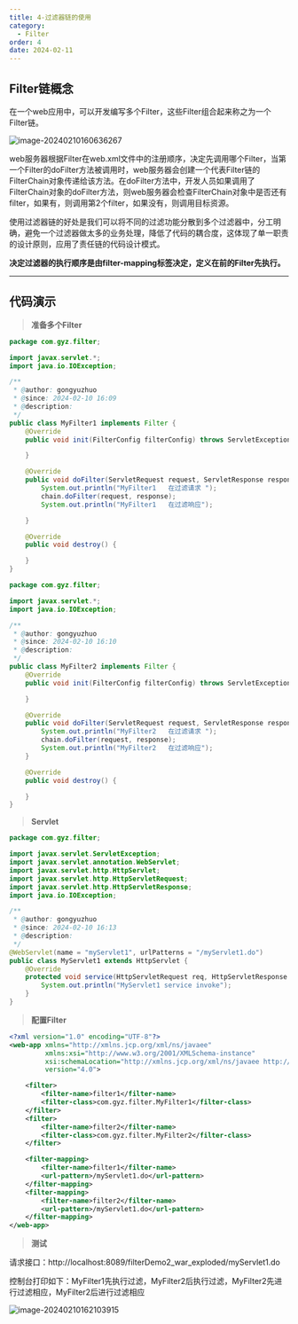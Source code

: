 ```yaml
---
title: 4-过滤器链的使用
category:
  - Filter
order: 4
date: 2024-02-11
---
```


<!-- more -->

## Filter链概念

在一个web应用中，可以开发编写多个Filter，这些Filter组合起来称之为一个Filter链。

![image-20240210160636267](https://studyimages.oss-cn-beijing.aliyuncs.com/img/FilterAndListener/202402/fa8d5b60cc7d60c1.png)

web服务器根据Filter在web.xml文件中的注册顺序，决定先调用哪个Filter，当第一个Filter的doFilter方法被调用时，web服务器会创建一个代表Filter链的FilterChain对象传递给该方法。在doFilter方法中，开发人员如果调用了FilterChain对象的doFilter方法，则web服务器会检查FilterChain对象中是否还有filter，如果有，则调用第2个filter，如果没有，则调用目标资源。

使用过滤器链的好处是我们可以将不同的过滤功能分散到多个过滤器中，分工明确，避免一个过滤器做太多的业务处理，降低了代码的耦合度，这体现了单一职责的设计原则，应用了责任链的代码设计模式。

**决定过滤器的执行顺序是由filter-mapping标签决定，定义在前的Filter先执行。**

---

## 代码演示

> **准备多个Filter**

```java
package com.gyz.filter;

import javax.servlet.*;
import java.io.IOException;

/**
 * @author: gongyuzhuo
 * @since: 2024-02-10 16:09
 * @description:
 */
public class MyFilter1 implements Filter {
    @Override
    public void init(FilterConfig filterConfig) throws ServletException {

    }

    @Override
    public void doFilter(ServletRequest request, ServletResponse response, FilterChain chain) throws IOException, ServletException {
        System.out.println("MyFilter1   在过滤请求 ");
        chain.doFilter(request, response);
        System.out.println("MyFilter1   在过滤响应");

    }

    @Override
    public void destroy() {

    }
}
```

```java
package com.gyz.filter;

import javax.servlet.*;
import java.io.IOException;

/**
 * @author: gongyuzhuo
 * @since: 2024-02-10 16:10
 * @description:
 */
public class MyFilter2 implements Filter {
    @Override
    public void init(FilterConfig filterConfig) throws ServletException {

    }

    @Override
    public void doFilter(ServletRequest request, ServletResponse response, FilterChain chain) throws IOException, ServletException {
        System.out.println("MyFilter2   在过滤请求 ");
        chain.doFilter(request, response);
        System.out.println("MyFilter2   在过滤响应");
    }

    @Override
    public void destroy() {

    }
}
```

> **Servlet**

```java
package com.gyz.filter;

import javax.servlet.ServletException;
import javax.servlet.annotation.WebServlet;
import javax.servlet.http.HttpServlet;
import javax.servlet.http.HttpServletRequest;
import javax.servlet.http.HttpServletResponse;
import java.io.IOException;

/**
 * @author: gongyuzhuo
 * @since: 2024-02-10 16:13
 * @description:
 */
@WebServlet(name = "myServlet1", urlPatterns = "/myServlet1.do")
public class MyServlet1 extends HttpServlet {
    @Override
    protected void service(HttpServletRequest req, HttpServletResponse resp) throws ServletException, IOException {
        System.out.println("MyServlet1 service invoke");
    }
}
```

> **配置Filter**

```xml
<?xml version="1.0" encoding="UTF-8"?>
<web-app xmlns="http://xmlns.jcp.org/xml/ns/javaee"
         xmlns:xsi="http://www.w3.org/2001/XMLSchema-instance"
         xsi:schemaLocation="http://xmlns.jcp.org/xml/ns/javaee http://xmlns.jcp.org/xml/ns/javaee/web-app_4_0.xsd"
         version="4.0">

    <filter>
        <filter-name>filter1</filter-name>
        <filter-class>com.gyz.filter.MyFilter1</filter-class>
    </filter>
    <filter>
        <filter-name>filter2</filter-name>
        <filter-class>com.gyz.filter.MyFilter2</filter-class>
    </filter>

    <filter-mapping>
        <filter-name>filter1</filter-name>
        <url-pattern>/myServlet1.do</url-pattern>
    </filter-mapping>
    <filter-mapping>
        <filter-name>filter2</filter-name>
        <url-pattern>/myServlet1.do</url-pattern>
    </filter-mapping>
</web-app>
```

> **测试**

请求接口：http://localhost:8089/filterDemo2_war_exploded/myServlet1.do

控制台打印如下：MyFilter1先执行过滤，MyFilter2后执行过滤，MyFilter2先进行过滤相应，MyFilter2后进行过滤相应

![image-20240210162103915](https://studyimages.oss-cn-beijing.aliyuncs.com/img/FilterAndListener/202402/a08d02038d69aeb9.png)